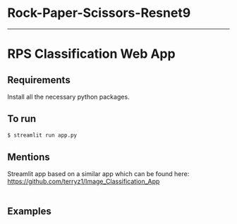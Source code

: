 # Rock-Paper-Scissors-Resnet9
---
# RPS Classification Web App
## Requirements
Install all the necessary python packages.
## To run
```python
$ streamlit run app.py
```
## Mentions
Streamlit app based on a similar app which can be found here: https://github.com/terryz1/Image_Classification_App </br> </br>
## Examples
